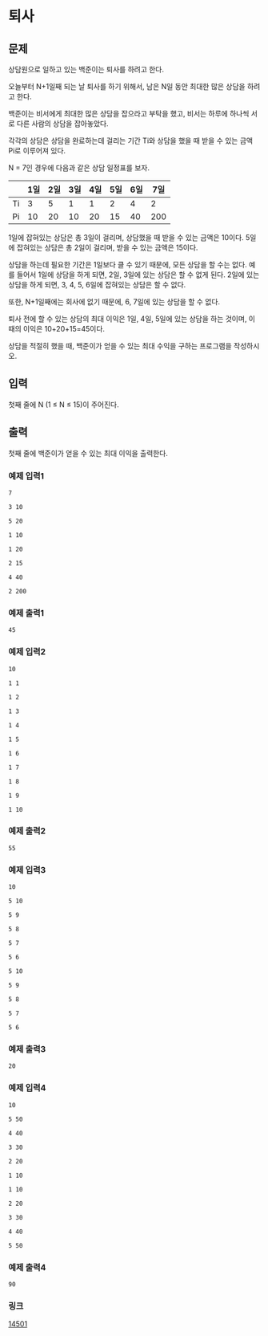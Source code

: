 # 퇴사

## 문제
상담원으로 일하고 있는 백준이는 퇴사를 하려고 한다.


오늘부터 N+1일째 되는 날 퇴사를 하기 위해서, 남은 N일 동안 최대한 많은 상담을 하려고 한다.


백준이는 비서에게 최대한 많은 상담을 잡으라고 부탁을 했고, 비서는 하루에 하나씩 서로 다른 사람의 상담을 잡아놓았다.


각각의 상담은 상담을 완료하는데 걸리는 기간 Ti와 상담을 했을 때 받을 수 있는 금액 Pi로 이루어져 있다.


N = 7인 경우에 다음과 같은 상담 일정표를 보자.




|  | 1일 | 2일 | 3일 | 4일 | 5일 | 6일 | 7일 |
| --- | --- | --- | --- | --- | --- | --- | --- |
| Ti | 3 | 5 | 1 | 1 | 2 | 4 | 2 |
| Pi | 10 | 20 | 10 | 20 | 15 | 40 | 200 |


1일에 잡혀있는 상담은 총 3일이 걸리며, 상담했을 때 받을 수 있는 금액은 10이다. 5일에 잡혀있는 상담은 총 2일이 걸리며, 받을 수 있는 금액은 15이다.


상담을 하는데 필요한 기간은 1일보다 클 수 있기 때문에, 모든 상담을 할 수는 없다. 예를 들어서 1일에 상담을 하게 되면, 2일, 3일에 있는 상담은 할 수 없게 된다. 2일에 있는 상담을 하게 되면, 3, 4, 5, 6일에 잡혀있는 상담은 할 수 없다.


또한, N+1일째에는 회사에 없기 때문에, 6, 7일에 있는 상담을 할 수 없다.


퇴사 전에 할 수 있는 상담의 최대 이익은 1일, 4일, 5일에 있는 상담을 하는 것이며, 이때의 이익은 10+20+15=45이다.


상담을 적절히 했을 때, 백준이가 얻을 수 있는 최대 수익을 구하는 프로그램을 작성하시오.

## 입력

첫째 줄에 N (1 ≤ N ≤ 15)이 주어진다.

## 출력

첫째 줄에 백준이가 얻을 수 있는 최대 이익을 출력한다.

### 예제 입력1

```
7
3 10
5 20
1 10
1 20
2 15
4 40
2 200
```

### 예제 출력1

```
45
```

### 예제 입력2

```
10
1 1
1 2
1 3
1 4
1 5
1 6
1 7
1 8
1 9
1 10
```

### 예제 출력2

```
55
```

### 예제 입력3

```
10
5 10
5 9
5 8
5 7
5 6
5 10
5 9
5 8
5 7
5 6
```

### 예제 출력3

```
20
```

### 예제 입력4

```
10
5 50
4 40
3 30
2 20
1 10
1 10
2 20
3 30
4 40
5 50
```

### 예제 출력4

```
90
```

### 링크
<a href="https://www.acmicpc.net/problem/14501" target="_blank">14501</a>